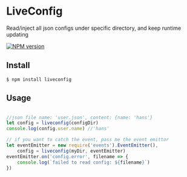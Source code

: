 # LiveConfig
Read/inject all json configs under specific directory, and keep runtime updating

[![NPM version][npm-image]][npm-url]

## Install
```
$ npm install liveconfig
```

## Usage

```js

//json file name: 'user.json', content: {name: 'hans'}
let config = liveconfig(configDir)
console.log(config.user.name) //'hans'

// if you want to catch the event, pass me the event emittor
let eventEmitter = new require('events').EventEmitter(),
    config = liveconfig(myDir, eventEmitter)
eventEmitter.on('config.error', filename => {
    console.log(`failed to read config: ${filename}`)
})

```

[npm-image]: https://img.shields.io/npm/v/liveconfig.svg?style=flat-square
[npm-url]: https://www.npmjs.com/package/liveconfig